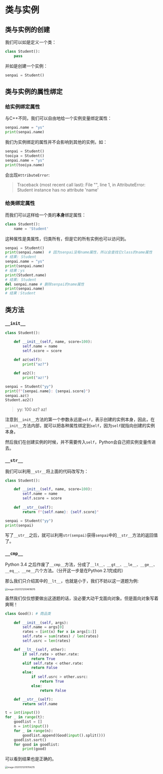 # 类与实例

## 类与实例的创建

我们可以如是定义一个类：

```python
class Student():
    pass
```

并如是创建一个实例：

```python
senpai = Student()
```

## 类与实例的属性绑定

### 给实例绑定属性

与C++不同，我们可以自由地给一个实例变量绑定属性：

```python
senpai.name = "ys"
print(senpai.name)
```

我们为实例绑定的属性并不会影响到其他的实例，如：

```python
senpai = Student()
tooiya = Student()
senpai.name = "ys"
print(tooiya.name)
```

会出现`AttributeError`:

> Traceback (most recent call last):
>   File "<stdin>", line 1, in <module>
> AttributeError: Student instance has no attribute 'name'

### 给类绑定属性

而我们可以这样给一个类的**本身**绑定属性：

```python
class Student():
    name = 'Student'
```

这种属性是类属性，归类所有，但是它的所有实例也可以访问到。

```python
senpai = Student()
print(senpai.name)	# 因为senpai没有name属性，所以会查找它class的name属性
# 结果: Student
senpai.name = "ys"
print(senpai.name)
# 结果：ys
print(Student.name)
# 结果: Student
del senpai.name	# 删除senpai的name属性
print(senpai.name)
# 结果：Student
```

## 类方法

### `__init__`

```python
class Student():

	def __init__(self, name, score=100):
		self.name = name
		self.score = score
	
	def az(self):
		print("az?")

	def az2():
		print("az!")

senpai = Student("yy")
print(f"{senpai.name}: {senpai.score}")
senpai.az()
Student.az2()
```

> yy: 100
> az?
> az!

注意到`__init__`方法的第一个参数永远是`self`，表示创建的实例本身，因此，在`__init__`方法内部，就可以把各种属性绑定到`self`，因为`self`就指向创建的实例本身。

然后我们在创建实例的时候，并不需要传入`self`，Python会自己把实例变量传进去。

### `__str__`

我们可以利用`__str__`将上面的代码改写为：

```python
class Student():

	def __init__(self, name, score=100):
		self.name = name
		self.score = score
	
	def __str__(self):
		return f"{self.name}: {self.score}"

senpai = Student("yy")
print(senpai)
```

写了`__str__`之后，就可以利用`str(senpai)`获得`senpai`中的`__str__`方法的返回值了。

### `__cmp__`

Python 3.4 之后作废了`__cmp__`方法，分成了`__lt__、__gt__、__le__、__ge__、__eq__、__ne__`六个方法。（分开这一步是在Python 2.1完成的）

那么我们只介绍其中的`__lt__`，也就是小于，我们不妨以这一道题为例:

<img src="C:\Users\wr786\AppData\Roaming\Typora\typora-user-images\image-20201212004616015.png" alt="image-20201212004616015" style="zoom:50%;" />

虽然我们仅仅想要做出这道题的话，没必要大动干戈面向对象。但是面向对象写着爽啊！

```python
class Good(): # 商品类
	
	def __init__(self, args):
		self.name = args[0]
		rates = [int(x) for x in args[1:]]
		self.rate = sum(rates) / len(rates)
		self.usrc = len(rates)

	def __lt__(self, other):
		if self.rate > other.rate:
			return True
		elif self.rate < other.rate:
			return False
		else:
			if self.usrc > other.usrc:
				return True
			else:
				return False

	def __str__(self):
		return self.name

t = int(input())
for _ in range(t):
	goodlist = []
	n = int(input())
	for _ in range(n):
		goodlist.append(Good(input().split()))
	goodlist.sort()
	for good in goodlist:
		print(good)
```

可以看到结果也是正确的。

<img src="C:\Users\wr786\AppData\Roaming\Typora\typora-user-images\image-20201212010154215.png" alt="image-20201212010154215" style="zoom: 50%;" />